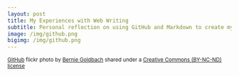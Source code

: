 ```yaml
---
layout: post
title: My Experiences with Web Writing
subtitle: Personal reflection on using GitHub and Markdown to create my own website
image: /img/github.png
bigimg: /img/github.png
---
```






<small><a title="GitHub" href="https://flickr.com/photos/irisheyes/8420312876">GitHub</a> flickr photo by <a href="https://flickr.com/people/irisheyes">Bernie Goldbach</a> shared under a <a href="https://creativecommons.org/licenses/by-nc-nd/2.0/">Creative Commons (BY-NC-ND) license</a> </small>

